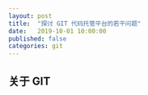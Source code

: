 ```yaml
---
layout: post
title:  "探讨 GIT 代码托管平台的若干问题"
date:   2019-10-01 10:00:00
published: false
categories: git
---
```

## 关于 GIT